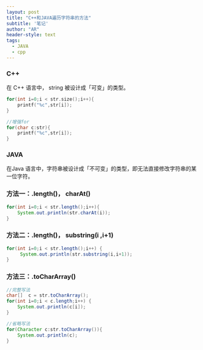 ```yaml
---
layout: post
title: "C++和JAVA遍历字符串的方法"
subtitle: '笔记'
author: "AR"
header-style: text
tags:
  - JAVA
  - cpp
---
```


### C++

在 C++ 语言中， string 被设计成「可变」的类型。  

```c++
for(int i=0;i < str.size();i++){
    printf("%c",str[i]);
}

//增强for
for(char c:str){
    printf("%c",str[i]);
}
```

### JAVA  

在Java 语言中，字符串被设计成「不可变」的类型，即无法直接修改字符串的某一位字符。  

### 方法一：.length()， charAt()  

```java
for(int i=0;i < str.length();i++){
	System.out.println(str.charAt(i));
}
```

### 方法二：.length()， substring(i ,i+1)  

```java
for(int i=0;i < str.length();i++) {
	 System.out.println(str.substring(i,i+1)); 
}
```

###  方法三：.toCharArray()  

```java
//完整写法
char[]  c = str.toCharArray(); 
for(int i=0;i < c.length;i++) {   
	System.out.println(c[i]);
}

//省略写法
for(Character c:str.toCharArray()){
    System.out.println(c);
}
```

